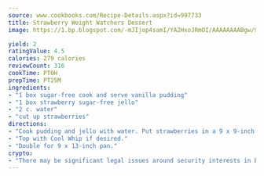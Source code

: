 ```yaml
---
source: www.cookbooks.com/Recipe-Details.aspx?id=997733
title: Strawberry Weight Watchers Dessert
image: https://1.bp.blogspot.com/-mJIjop4samI/YA2HxoJRmOI/AAAAAAAABgw/9Q6cN5purxQQ0M3111-VxRXtHYk4x987wCLcBGAsYHQ/s320/19.png

yield: 2
ratingValue: 4.5
calories: 279 calories
reviewCount: 316
cookTime: PT0H
prepTime: PT25M
ingredients:
- "1 box sugar-free cook and serve vanilla pudding"
- "1 box strawberry sugar-free jello"
- "2 c. water"
- "cut up strawberries"
directions:
- "Cook pudding and jello with water. Put strawberries in a 9 x 9-inch dish and pour cooled mixture over."
- "Top with Cool Whip if desired."
- "Double for 9 x 13-inch pan."
crypto:
- "There may be significant legal issues around security interests in Bitcoin."
---
```

